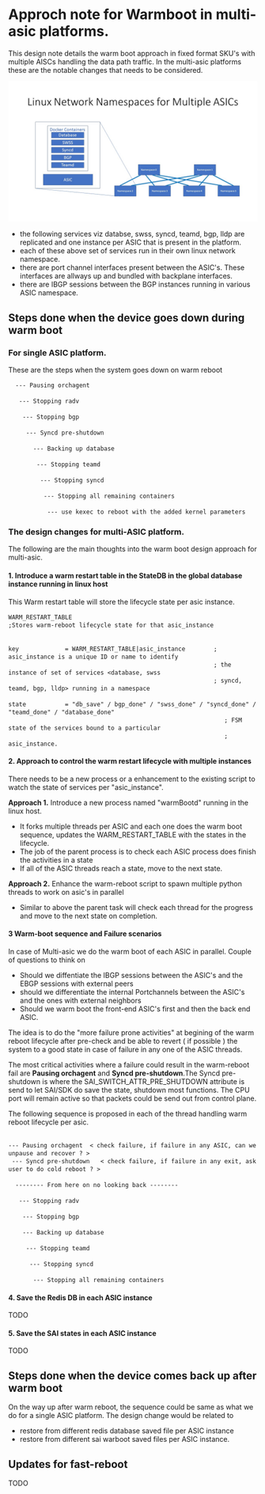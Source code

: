 # Approch note for Warmboot in multi-asic platforms.

This design note details the warm boot approach in fixed format SKU's with multiple AISCs handling the data path traffic.
In the multi-asic platforms these are the notable changes that needs to be considered.

![Multi ASIC namespaces](img/architecture_diagram.jpg)


- the following services viz databse, swss, syncd, teamd, bgp, lldp are replicated and one instance per ASIC that is present in the platform.
- each of these above set of services run in their own linux network namespace.
- there are port channel interfaces present between the ASIC's. These interfaces are allways up and bundled with backplane interfaces.
- there are IBGP sessions between the BGP instances running in various ASIC namespace.

## Steps done when the device goes down during warm boot

### For single ASIC platform.

  These are the steps when the system goes down on warm reboot 

```
  --- Pausing orchagent 
  
   --- Stopping radv
   
    --- Stopping bgp 
    
     --- Syncd pre-shutdown 
      
       --- Backing up database
       
        --- Stopping teamd 
        
         --- Stopping syncd 
         
          --- Stopping all remaining containers 
          
           --- use kexec to reboot with the added kernel parameters

```


### The design changes for multi-ASIC platform.

The following are the main thoughts into the warm boot design approach for multi-asic.

#### 1. Introduce a warm restart table in the StateDB in the global database instance running in linux host

This Warm restart table will store the lifecycle state per asic instance.

```
WARM_RESTART_TABLE
;Stores warm-reboot lifecycle state for that asic_instance


key             = WARM_RESTART_TABLE|asic_instance        ; asic_instance is a unique ID or name to identify
                                                          ; the instance of set of services <database, swss
                                                          ; syncd, teamd, bgp, lldp> running in a namespace

state           = "db_save" / bgp_done" / "swss_done" / "syncd_done" / "teamd_done" / "database_done"
                                                             ; FSM state of the services bound to a particular 
                                                             ; asic_instance.
```


#### 2. Approach to control the warm restart lifecycle with multiple instances

There needs to be a new process or a enhancement to the existing script to watch the state of services per "asic_instance".

**Approach 1.** Introduce a new process named "warmBootd" running in the linux host.
- It forks multiple threads per ASIC and each one does the warm boot sequence, updates the WARM_RESTART_TABLE with the states in the lifecycle.
- The job of the parent process is to check each ASIC process does finish the activities in a state 
- If all of the ASIC threads reach a state, move to the next state.
    
**Approach 2.** Enhance the warm-reboot script to spawn multiple python threads to work on asic's in parallel 
- Similar to above the parent task will check each thread for the progress and move to the next state on completion.

#### 3 Warm-boot sequence and Failure scenarios

   In case of Multi-asic we do the warm boot of each ASIC in parallel. Couple of questions to think on 
   
   * Should we diffentiate the IBGP sessions between the ASIC's and the EBGP sessions with external peers
   * should we differentiate the internal Portchannels between the ASIC's and the ones with external neighbors
   * Should we warm boot the front-end ASIC's first and then the back end ASIC.
   
   The idea is to do the "more failure prone activities" at begining of the warm reboot lifecycle after pre-check and be able to revert ( if possible ) the system to a good state in case of failure in any one of the ASIC threads.
   
   The most critical activities where a failure could result in the warm-reboot fail are **Pausing orchagent** and **Syncd pre-shutdown**.The Syncd pre-shutdown is where the SAI_SWITCH_ATTR_PRE_SHUTDOWN attribute is send to let SAI/SDK do save the state, shutdown most functions. The CPU port will remain active so that packets could be send out from control plane.

   The following sequence is proposed in each of the thread handling warm reboot lifecycle per asic.
   
   ```
   
  --- Pausing orchagent  < check failure, if failure in any ASIC, can we unpause and recover ? > 
    --- Syncd pre-shutdown   < check failure, if failure in any exit, ask user to do cold reboot ? > 
    
     -------- From here on no looking back -------- 
    
      --- Stopping radv
      
       --- Stopping bgp 
   
       --- Backing up database
       
        --- Stopping teamd 
        
         --- Stopping syncd 
         
          --- Stopping all remaining containers 
   
```
   
#### 4. Save the Redis DB in each ASIC instance

TODO
  



#### 5. Save the SAI states in each ASIC instance

TODO





## Steps done when the device comes back up after warm boot

On the way up after warm reboot, the sequence could be same as what we do for a single ASIC platform. The design change would be related to 
  - restore from different redis database saved file per ASIC instance
  - restore from different sai warboot saved files per ASIC instance.
  


## Updates for fast-reboot

TODO

 
